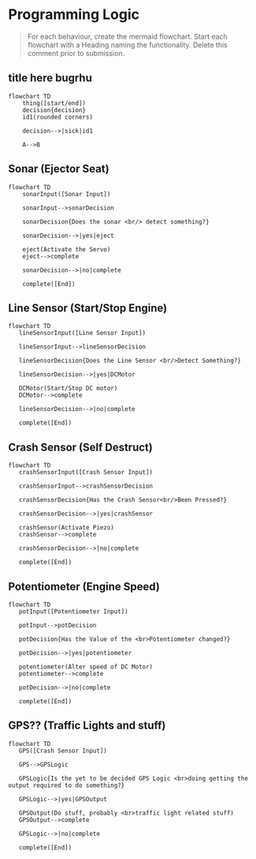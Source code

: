 # Programming Logic

> For each behaviour, create the mermaid flowchart. Start each flowchart with a Heading naming the functionality. Delete this comment prior to submission.

## title here bugrhu

```mermaid
flowchart TD
    thing([start/end])
    decision{decision}
    id1(rounded corners)

    decision-->|sick|id1

    A-->B

```


## Sonar (Ejector Seat)
```mermaid 
flowchart TD
    sonarInput([Sonar Input])

    sonarInput-->sonarDecision

    sonarDecision{Does the sonar <br/> detect something?}

    sonarDecision-->|yes|eject

    eject(Activate the Servo)
    eject-->complete

    sonarDecision-->|no|complete

    complete([End])
```
## Line Sensor (Start/Stop Engine)
 ```mermaid
 flowchart TD
    lineSensorInput([Line Sensor Input])

    lineSensorInput-->lineSensorDecision

    lineSensorDecision{Does the Line Sensor <br/>Detect Something?}

    lineSensorDecision-->|yes|DCMotor

    DCMotor(Start/Stop DC motor)
    DCMotor-->complete

    lineSensorDecision-->|no|complete

    complete([End])
```
## Crash Sensor (Self Destruct)
 ```mermaid
 flowchart TD
    crashSensorInput([Crash Sensor Input])

    crashSensorInput-->crashSensorDecision

    crashSensorDecision{Has the Crash Sensor<br/>Been Pressed?}

    crashSensorDecision-->|yes|crashSensor

    crashSensor(Activate Piezo)
    crashSensor-->complete

    crashSensorDecision-->|no|complete

    complete([End])
```
## Potentiometer (Engine Speed)
 ```mermaid
 flowchart TD
    potInput([Potentiometer Input])

    potInput-->potDecision

    potDecision{Has the Value of the <br>Potentiometer changed?}

    potDecision-->|yes|potentiometer

    potentiometer(Alter speed of DC Motor)
    potentiometer-->complete

    potDecision-->|no|complete

    complete([End])
```
## GPS?? (Traffic Lights and stuff)
 ```mermaid
 flowchart TD
    GPS([Crash Sensor Input])

    GPS-->GPSLogic

    GPSLogic{Is the yet to be decided GPS Logic <br>doing getting the output required to do something?}

    GPSLogic-->|yes|GPSOutput

    GPSOutput(Do stuff, probably <br>traffic light related stuff)
    GPSOutput-->complete

    GPSLogic-->|no|complete 

    complete([End])
```